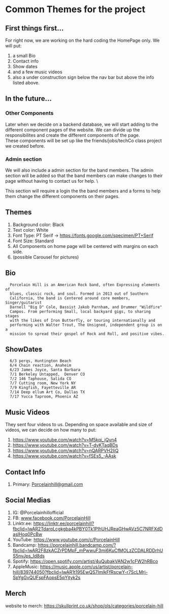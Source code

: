 # Common Themes for the project 
## First things first...
For right now, we are working on the hard coding the HomePage only. We will put:
1) a small Bio
2) Contact info 
3) Show dates
4) and a few music videos
5) also a under construction sign below the nav bar but above the info listed above.
## In the future...
### Other Components 
Later when we decide on a backend database, we will start adding to the different component pages of the website. We can divide up the responsibilites and create the different components of the page. \
These components will be set up like the friends/jobs/techCo class project we created before.
### Admin section
We will also include a admin section for the band members. The admin section will be added so that the band members can make changes to their page without having to contact us for help. \ 

This section will require a login the the band members and a forms to help them change the different components on their pages.
## Themes
1) Background color: Black
2) Text color: White 
3) Font Type: PT Serif  -> https://fonts.google.com/specimen/PT+Serif
4) Font Size: Standard
5) All Components on home page will be centered with margins on each side.
6) (possible Carousel for pictures)
## Bio
      Porcelain Hill is an American Rock band, often Expressing elements of
      blues, classic rock, and soul. Formed in 2013 out of Southern
      California, the band is Centered around core members, Singer/guitarist
      Darnell "Big D" Cole, Bassist Jakob Parnham, and Drummer "Wildfire"
      Campos. From performing Small, local backyard gigs, to sharing stages
      with the likes of Iron Butterfly, or touring internationally and
      performing with Walter Trout, The Unsigned, independent group is on a
      mission to spread their gospel of Rock and Roll, and positive vibes.
## ShowDates
      6/3 perqs, Huntington Beach 
      6/4 Chain reaction, Anaheim 
      6/23 James Joyce, Santa Barbara
      7/1 Berkeley Untapped,  Denver CO
      7/2 146 Taphouse, Salida CO
      7/7 Cutting room, New York NY
      7/9 Kingfish, Fayetteville AR
      7/14 Deep ellum Art Co, Dallas TX
      7/17 Yucca Taproom, Phoenix AZ
## Music Videos
They sent four videos to us. Depending on space available and size of videos, we can decide on how many to put:
1) https://www.youtube.com/watch?v=M5kqi_jQyn4 
2) https://www.youtube.com/watch?v=T-dvKTaqBDs
3) https://www.youtube.com/watch?v=nQARPVH2IiQ
4) https://www.youtube.com/watch?v=fSEs5_-AAsk
## Contact Info
1) Primary: Porcelainhill@gmail.com
## Social Medias 
1) IG: @Porcelainhillofficial
2) FB: www.facebook.com/PorcelainHill
3) Linktr.ee: https://linktr.ee/porcelainhill?fbclid=IwAR2TdarqLcgkgba4kPBY0Tk1PlhUHJReaGHwAVz5C7NRFXdDaslHoq0PcBw
4) YouTube: https://www.youtube.com/c/PorcelainHill
5) Bandcamp: https://porcelainhill.bandcamp.com/?fbclid=IwAR2F8zkACZrPDMpF_mPwwuF3mi6KuCfMOLzZCDALRDDrhUS5nvJps_Id8ds
6) Spotify: https://open.spotify.com/artist/4uQubakVAN2w1cFW2hRBco
7) AppleMusic: https://music.apple.com/us/artist/porcelain-hill/839744050?fbclid=IwAR1t195EwQS7ImIkFfRscwY-r7ScLMrj-SpYgGvQUFspFAopsE5qYjtyk2s
## Merch
website to merch: https://skullprint.co.uk/shop/ols/categories/porcelain-hill
